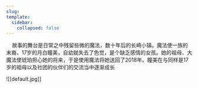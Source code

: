 ```yaml
---
slug: 
template:
  sidebar:
    collapsed: false
---
```


&nbsp;&nbsp;&nbsp;&nbsp;故事的舞台是日常之中残留些微的魔法，数十年后的长崎小镇。魔法使一族的末裔、17岁的月白瞳美，自幼就失去了色觉，是个缺乏感情的女孩。她的祖母、大魔法使琥珀担心她的将来，于是使用魔法将她送回了2018年。瞳美在与同样是17岁的祖母以及社团的伙伴们的交流当中逐渐成长

![[default.jpg]]

